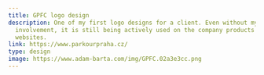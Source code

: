 ```yaml
---
title: GPFC logo design
description: One of my first logo designs for a client. Even without my active
  involvement, it is still being actively used on the company products and
  websites.
link: https://www.parkourpraha.cz/
type: design
image: https://www.adam-barta.com/img/GPFC.02a3e3cc.png
---
```

